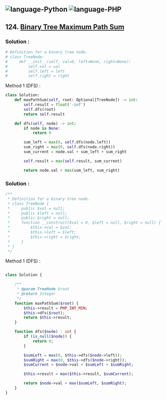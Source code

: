 ![language-Python](https://img.shields.io/badge/%20-Python-ffd43b?style=for-the-badge&logo=PYTHON)
![language-PHP](https://img.shields.io/badge/%20-PHP-acb1f9?style=for-the-badge&logo=PHP)
---

## 124. [Binary Tree Maximum Path Sum](https://leetcode.com/problems/binary-tree-maximum-path-sum)

### Solution :

```python
# Definition for a binary tree node.
# class TreeNode:
#     def __init__(self, val=0, left=None, right=None):
#         self.val = val
#         self.left = left
#         self.right = right
```

Method 1 (DFS) :
```python
class Solution:
    def maxPathSum(self, root: Optional[TreeNode]) -> int:
        self.result = float('-inf')
        self.dfs(root)
        return self.result

    def dfs(self, node) -> int:
        if node is None:
            return 0

        sum_left = max(0, self.dfs(node.left))
        sum_right = max(0, self.dfs(node.right))
        sum_current = node.val + sum_left + sum_right

        self.result = max(self.result, sum_current)

        return node.val + max(sum_left, sum_right)
```

### Solution :

```php
/**
 * Definition for a binary tree node.
 * class TreeNode {
 *     public $val = null;
 *     public $left = null;
 *     public $right = null;
 *     function __construct($val = 0, $left = null, $right = null) {
 *         $this->val = $val;
 *         $this->left = $left;
 *         $this->right = $right;
 *     }
 * }
 */
```

Method 1 (DFS) :
```php

class Solution {

    /**
     * @param TreeNode $root
     * @return Integer
     */
    function maxPathSum($root) {
        $this->result = PHP_INT_MIN;
        $this->dfs($root);
        return $this->result;
    }

    function dfs($node) : int {
        if (is_null($node)) {
            return 0;
        }

        $sumLeft = max(0, $this->dfs($node->left));
        $sumRight = max(0, $this->dfs($node->right));
        $sumCurrent = $node->val + $sumLeft + $sumRight;

        $this->result = max($this->result, $sumCurrent);

        return $node->val + max($sumLeft, $sumRight);
    }
}
```
